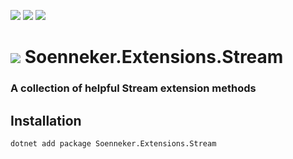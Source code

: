 [![](https://img.shields.io/nuget/v/Soenneker.Extensions.Stream.svg?style=for-the-badge)](https://www.nuget.org/packages/Soenneker.Extensions.Stream/)
[![](https://img.shields.io/github/actions/workflow/status/soenneker/soenneker.extensions.stream/publish-package.yml?style=for-the-badge)](https://github.com/soenneker/soenneker.extensions.stream/actions/workflows/publish-package.yml)
[![](https://img.shields.io/nuget/dt/Soenneker.Extensions.Stream.svg?style=for-the-badge)](https://www.nuget.org/packages/Soenneker.Extensions.Stream/)

# ![](https://user-images.githubusercontent.com/4441470/224455560-91ed3ee7-f510-4041-a8d2-3fc093025112.png) Soenneker.Extensions.Stream
### A collection of helpful Stream extension methods

## Installation

```
dotnet add package Soenneker.Extensions.Stream
```